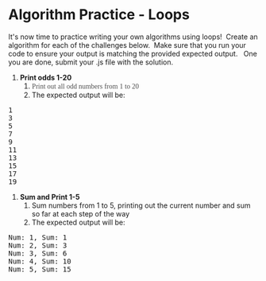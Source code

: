 <div class="module_description active_lesson_with_video ">
									
            
            
            
            
            
   <h1>Algorithm Practice - Loops</h1>
<p></p>
<p>It's now time to practice writing your own algorithms using loops!&nbsp; Create an algorithm for each of the challenges below.&nbsp; Make sure that you run your code to ensure your output is matching the provided expected output.&nbsp; &nbsp;One you are done, submit your .js file with the solution.</p>
<ol><li><strong>Print odds 1-20</strong><ol><li><font face="Gotham-Rounded-Medium" color="#505050">Print out all odd numbers from 1 to 20<br></font></li><li>The expected output will be:</li></ol></li></ol><pre class="rainbow" data-language="javascript"><span class="constant numeric from-rainbow">1</span>
<span class="constant numeric from-rainbow">3</span>
<span class="constant numeric from-rainbow">5</span>
<span class="constant numeric from-rainbow">7</span>
<span class="constant numeric from-rainbow">9</span>
<span class="constant numeric from-rainbow">11</span>
<span class="constant numeric from-rainbow">13</span>
<span class="constant numeric from-rainbow">15</span>
<span class="constant numeric from-rainbow">17</span>
<span class="constant numeric from-rainbow">19</span></pre><ol><li><strong>Sum and Print 1-5<br></strong><ol><li>Sum numbers from 1 to 5, printing out the current number and sum so far at each step of the way</li><li>The expected output will be:&nbsp;</li></ol></li></ol><pre class="rainbow" data-language="javascript">Num: <span class="constant numeric from-rainbow">1</span>, Sum: <span class="constant numeric from-rainbow">1</span>
Num: <span class="constant numeric from-rainbow">2</span>, Sum: <span class="constant numeric from-rainbow">3</span>
Num: <span class="constant numeric from-rainbow">3</span>, Sum: <span class="constant numeric from-rainbow">6</span> 
Num: <span class="constant numeric from-rainbow">4</span>, Sum: <span class="constant numeric from-rainbow">10</span>
Num: <span class="constant numeric from-rainbow">5</span>, Sum: <span class="constant numeric from-rainbow">15</span></pre>
        
        
        
        
        
        
</div>
